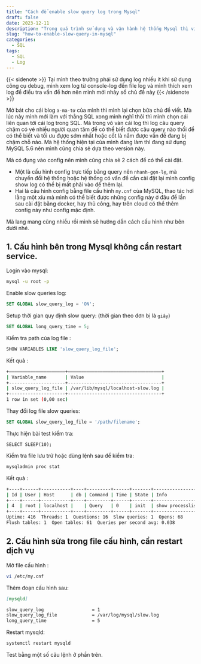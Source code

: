 ```yaml
---
title: "Cách để enable slow query log trong Mysql"
draft: false
date: 2023-12-11
description: "Trong quá trình sử dụng và vận hành hệ thống Mysql thì việc quản lý các câu truy vấn thực thi chậm trên hệ thống sẽ giúp chúng ta có thể như điều tra nhanh chóng ..."
slug: "how-to-enable-slow-query-in-mysql"
categories:
  - SQL
tags:
  - SQL
  - Log
---
```


{{< sidenote >}}
Tại mình theo trường phái sử dụng log nhiều ít khi sử dụng công cụ debug, mình xem log từ console-log đến file log và mình thích xem log để điều tra vấn đề hơn nên mình mới nhảy số chủ đề này
{{< /sidenote >}}

Mở bát cho cái blog `a-ma-tơ` của mình thì mình lại chọn bừa chủ đề viết. Mà lúc này mình mới làm với thằng SQL xong mình nghĩ thôi thì mình chọn cái liên quan tới cái log trong SQL. Mà trong vô vàn cái log thì log câu query chậm có vẻ nhiều người quan tâm để có thể biết được câu query nào thối để có thể biết và tối ưu đựợc sớm nhất hoặc cốt là nắm được vấn đề đang bị chậm chỗ nào. Mà hệ thống hiện tại của mình đang làm thì đang sử dụng MySQL 5.6 nên mình cũng chia sẻ dựa theo version này.

Mà có đụng vào config nên mình cũng chia sẻ 2 cách để có thể cài đặt.
  - Một là cấu hình config trực tiếp bằng query nên `nhanh-gọn-lẹ`, mà chuyển đổi hệ thống hoặc hệ thống có vấn đề cần cài đặt lại mình config show log có thể bị mất phải vào để thêm lại.
  - Hai là cấu hình config bằng file cấu hình `my.cnf` của MySQL, thao tác hơi lằng một xíu mà mình có thể biết được những config này ở đâu để lần sau cài đặt bằng docker, hay thủ công, hay trên cloud có thể thêm config này như config mặc định.

Mà lang mang cũng nhiều rồi mình sẽ hướng dẫn cách cấu hình như bên dưới nhé.

## 1. Cấu hình bên trong Mysql không cần restart service.
Login vào mysql:

```bash
mysql -u root -p
```

Enable slow queries log:

```sql
SET GLOBAL slow_query_log = 'ON';
```

Setup thời gian quy định slow query: (thời gian theo đơn bị là `giây`)

```sql
SET GLOBAL long_query_time = 5;
```

Kiểm tra path của log file :

```sql
SHOW VARIABLES LIKE 'slow_query_log_file';
```

Kết quả :
```bash
+—————————————————————+———————————————————————————————————+
| Variable_name       | Value                             |
+---------------------+-----------------------------------+
| slow_query_log_file | /var/lib/mysql/localhost-slow.log |
+---------------------+-----------------------------------+
1 row in set (0,00 sec)
```

Thay đổi log file slow queries:
```sql
SET GLOBAL slow_query_log_file = '/path/filename';
```
Thực hiện bài test kiểm tra:
```
SELECT SLEEP(10);
```
Kiểm tra file lưu trữ hoặc dùng lệnh sau để kiểm tra:
```bash
mysqladmin proc stat
```
Kết quả :
```bash
+----+------+-----------+----+---------+------+-------+------------------+
| Id | User | Host      | db | Command | Time | State | Info             |
+----+------+-----------+----+---------+------+-------+------------------+
| 4  | root | localhost |    | Query   | 0    | init  | show processlist |
+----+------+-----------+----+---------+------+-------+------------------+
Uptime: 416  Threads: 1  Questions: 16  Slow queries: 1  Opens: 68
Flush tables: 1  Open tables: 61  Queries per second avg: 0.038
```

## 2. Cấu hình sửa trong file cấu hình, cần restart dịch vụ
Mở file cấu hình :
```bash
vi /etc/my.cnf
```
Thêm đoạn cấu hình sau:
```md
[mysqld]

slow_query_log                  = 1
slow_query_log_file             = /var/log/mysql/slow.log
long_query_time                 = 5
````
Restart mysqld:
```bash
systemctl restart mysqld
```
Test bằng một số câu lệnh ở phần trên.
